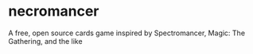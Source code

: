 # necromancer
A free, open source cards game inspired by Spectromancer, Magic: The Gathering, and the like
